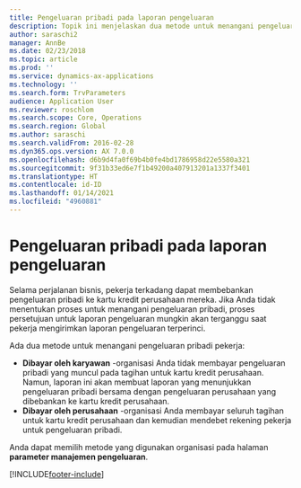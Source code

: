 ```yaml
---
title: Pengeluaran pribadi pada laporan pengeluaran
description: Topik ini menjelaskan dua metode untuk menangani pengeluaran pribadi pekerja di Microsoft Dynamics 365 Finance.
author: saraschi2
manager: AnnBe
ms.date: 02/23/2018
ms.topic: article
ms.prod: ''
ms.service: dynamics-ax-applications
ms.technology: ''
ms.search.form: TrvParameters
audience: Application User
ms.reviewer: roschlom
ms.search.scope: Core, Operations
ms.search.region: Global
ms.author: saraschi
ms.search.validFrom: 2016-02-28
ms.dyn365.ops.version: AX 7.0.0
ms.openlocfilehash: d6b9d4fa0f69b4b0fe4bd1786958d22e5580a321
ms.sourcegitcommit: 9f31b33ed6e7f1b49200a407913201a1337f3401
ms.translationtype: HT
ms.contentlocale: id-ID
ms.lasthandoff: 01/14/2021
ms.locfileid: "4960881"
---
```

# <a name="personal-expenses-on-an-expense-report"></a>Pengeluaran pribadi pada laporan pengeluaran

Selama perjalanan bisnis, pekerja terkadang dapat membebankan pengeluaran pribadi ke kartu kredit perusahaan mereka. Jika Anda tidak menentukan proses untuk menangani pengeluaran pribadi, proses persetujuan untuk laporan pengeluaran mungkin akan terganggu saat pekerja mengirimkan laporan pengeluaran terperinci. 

Ada dua metode untuk menangani pengeluaran pribadi pekerja:

- **Dibayar oleh karyawan** -organisasi Anda tidak membayar pengeluaran pribadi yang muncul pada tagihan untuk kartu kredit perusahaan. Namun, laporan ini akan membuat laporan yang menunjukkan pengeluaran pribadi bersama dengan pengeluaran perusahaan yang dibebankan ke kartu kredit perusahaan.
- **Dibayar oleh perusahaan** -organisasi Anda membayar seluruh tagihan untuk kartu kredit perusahaan dan kemudian mendebet rekening pekerja untuk pengeluaran pribadi.

Anda dapat memilih metode yang digunakan organisasi pada halaman **parameter manajemen pengeluaran**.


[!INCLUDE[footer-include](../includes/footer-banner.md)]